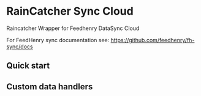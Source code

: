 # RainCatcher Sync Cloud 

Raincatcher Wrapper for Feedhenry DataSync Cloud

For FeedHenry sync documentation see: https://github.com/feedhenry/fh-sync/docs

## Quick start


## Custom data handlers
